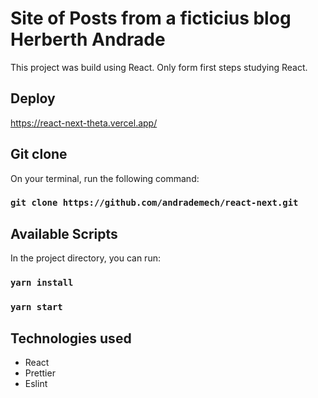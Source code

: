 # Site of Posts from a ficticius blog Herberth Andrade

This project was build using React. Only form first steps studying React.

## Deploy

https://react-next-theta.vercel.app/

## Git clone

On your terminal, run the following command:

### `git clone https://github.com/andrademech/react-next.git`

## Available Scripts

In the project directory, you can run:

### `yarn install`
### `yarn start`

## Technologies used

- React
- Prettier
- Eslint
